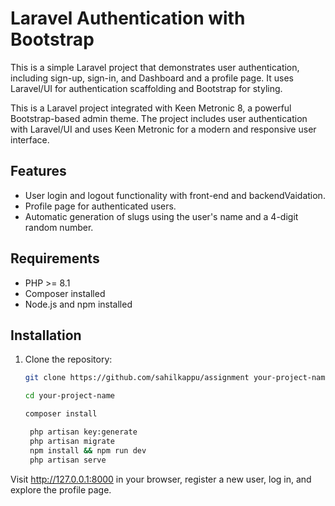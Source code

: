 # Laravel Authentication with Bootstrap

This is a simple Laravel project that demonstrates user authentication, including sign-up, sign-in, and Dashboard and a profile page. It uses Laravel/UI for authentication scaffolding and Bootstrap for styling.

This is a Laravel project integrated with Keen Metronic 8, a powerful Bootstrap-based admin theme. The project includes user authentication with Laravel/UI and uses Keen Metronic for a modern and responsive user interface.

## Features

-   User login and logout functionality with front-end and backendVaidation.
-   Profile page for authenticated users.
-   Automatic generation of slugs using the user's name and a 4-digit random number.

## Requirements

-   PHP >= 8.1
-   Composer installed
-   Node.js and npm installed

## Installation

1. Clone the repository:

    ```bash
    git clone https://github.com/sahilkappu/assignment your-project-name

    cd your-project-name

    composer install

     php artisan key:generate
     php artisan migrate
     npm install && npm run dev
     php artisan serve
    ```

Visit http://127.0.0.1:8000 in your browser, register a new user, log in, and explore the profile page.
